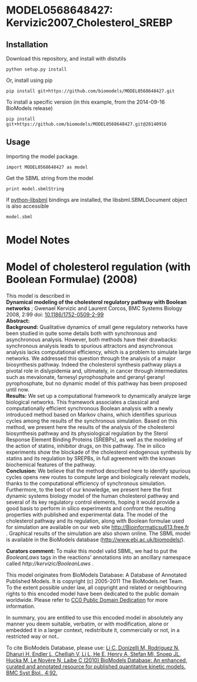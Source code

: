 # MODEL0568648427: Kervizic2007_Cholesterol_SREBP

## Installation

Download this repository, and install with distutils

`python setup.py install`

Or, install using pip

`pip install git+https://github.com/biomodels/MODEL0568648427.git`

To install a specific version (in this example, from the 2014-09-16 BioModels release)

`pip install git+https://github.com/biomodels/MODEL0568648427.git@20140916`

## Usage

Importing the model package.

`import MODEL0568648427 as model`

Get the SBML string from the model

`print model.sbmlString`

If [python-libsbml](https://pypi.python.org/pypi/python-libsbml) bindings are
installed, the libsbml.SBMLDocument object is also accessible

`model.sbml`


# Model Notes


# Model of cholesterol regulation (with Boolean Formulae) (2008)

This model is described in  
**Dynamical modeling of the cholesterol regulatory pathway with Boolean networks** ; Gwenael Kervizic and Laurent Corcos, BMC Systems Biology 2008, 2:99 doi: [10.1186/1752-0509-2-99](http://dx.doi.org/10.1186/1752-0509-2-99)   
**Abstract:**   
**Background:** Qualitative dynamics of small gene regulatory networks have been studied in quite some details both with synchronous and asynchronous analysis. However, both methods have their drawbacks: synchronous analysis leads to spurious attractors and asynchronous analysis lacks computational efficiency, which is a problem to simulate large networks. We addressed this question through the analysis of a major biosynthesis pathway. Indeed the cholesterol synthesis pathway plays a pivotal role in dislypidemia and, ultimately, in cancer through intermediates such as mevalonate, farnesyl pyrophosphate and geranyl geranyl pyrophosphate, but no dynamic model of this pathway has been proposed until now.   
**Results:** We set up a computational framework to dynamically analyze large biological networks. This framework associates a classical and computationally efficient synchronous Boolean analysis with a newly introduced method based on Markov chains, which identifies spurious cycles among the results of the synchronous simulation. Based on this method, we present here the results of the analysis of the cholesterol biosynthesis pathway and its physiological regulation by the Sterol Response Element Binding Proteins (SREBPs), as well as the modeling of the action of statins, inhibitor drugs, on this pathway. The in silico experiments show the blockade of the cholesterol endogenous synthesis by statins and its regulation by SREPBs, in full agreement with the known biochemical features of the pathway.   
**Conclusion:** We believe that the method described here to identify spurious cycles opens new routes to compute large and biologically relevant models, thanks to the computational efficiency of synchronous simulation. Furthermore, to the best of our knowledge, we present here the first dynamic systems biology model of the human cholesterol pathway and several of its key regulatory control elements, hoping it would provide a good basis to perform in silico experiments and confront the resulting properties with published and experimental data. The model of the cholesterol pathway and its regulation, along with Boolean formulae used for simulation are available on our web site <http://Bioinformaticsu613.free.fr> . Graphical results of the simulation are also shown online. The SBML model is available in the BioModels database (http://www.ebi.ac.uk/biomodels/). 

**Curators comment:** To make this model valid SBML, we had to put the _BooleanLaws_ tags in the reactions' annotations into an ancillary namespace called _http://kervizic/BooleanLaws_ . 

This model originates from BioModels Database: A Database of Annotated
Published Models. It is copyright (c) 2005-2011 The BioModels.net Team.  
To the extent possible under law, all copyright and related or neighbouring
rights to this encoded model have been dedicated to the public domain
worldwide. Please refer to [CC0 Public Domain
Dedication](http://creativecommons.org/publicdomain/zero/1.0/) for more
information.

In summary, you are entitled to use this encoded model in absolutely any
manner you deem suitable, verbatim, or with modification, alone or embedded it
in a larger context, redistribute it, commercially or not, in a restricted way
or not..  
  
To cite BioModels Database, please use: [Li C, Donizelli M, Rodriguez N,
Dharuri H, Endler L, Chelliah V, Li L, He E, Henry A, Stefan MI, Snoep JL,
Hucka M, Le Novère N, Laibe C (2010) BioModels Database: An enhanced, curated
and annotated resource for published quantitative kinetic models. BMC Syst
Biol., 4:92.](http://www.ncbi.nlm.nih.gov/pubmed/20587024)


